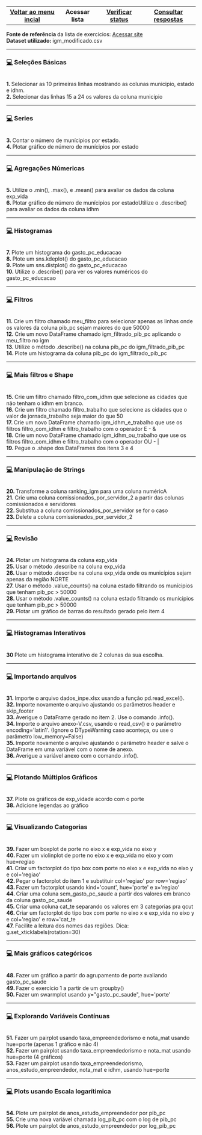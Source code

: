 

<table class="gn-seletable">
<tbody><tr>
<th><a href="https://github.com/RayaneGomes97/Exercicios_Python/blob/master/README.md"> Voltar ao menu incial</a></th>
<th>Acessar  lista</th>
<th><a href="https://github.com/RayaneGomes97/Exercicios_Python/blob/master/Kaggle%20Notebooks/Introdu%C3%A7%C3%A3o%20a%20analise%20de%20dados/status.md">Verificar status </a></th>
  <th><a href="https://github.com/RayaneGomes97/Exercicios_Python/tree/master/Exercicios%20com%20String_PythonOrg/Resolu%C3%A7%C3%A3o">Consultar respostas</a></th></table>


<!-- -------------------------------------------------------- -->
  <strong> Fonte de referência </strong> da lista de exercícios: <a href="https://www.kaggle.com/code/joaoavf/introducao-a-analise-de-dados-python-e-pandas/notebook"> Acessar site </a> <br> 
 <strong> Dataset utilizado: </strong> igm_modificado.csv

----

<h3><a href="#home"> 💻</a> Seleções Básicas </h3>	
<br> <strong> 1. </strong> Selecionar as 10 primeiras linhas mostrando as colunas municipio, estado e idhm.
<br> <strong> 2. </strong> Selecionar das linhas 15 a 24 os valores da coluna municipio
  
----

 <h3><a href="#home"> 💻</a> Series </h3>	
<br> <strong> 3. </strong> Contar o número de munícipios por estado.
<br> <strong> 4. </strong> Plotar gráfico de número de munícipios por estado
 
----
 <h3><a href="#home"> 💻</a> Agregações Númericas </h3>	
<br> <strong> 5. </strong> Utilize o .min(), .max(), e .mean() para avaliar os dados da coluna exp_vida
<br> <strong> 6. </strong> Plotar gráfico de número de munícipios por estadoUtilize o .describe() para avaliar os dados da coluna idhm
    
----
 <h3><a href="#home"> 💻</a> Histogramas </h3>	
<br> <strong> 7. </strong> Plote um histograma do gasto_pc_educacao
<br> <strong> 8. </strong> Plote um sns.kdeplot() do gasto_pc_educacao
<br> <strong> 9. </strong> Plote um sns.distplot() do gasto_pc_educacao
<br> <strong> 10. </strong> Utilize o .describe() para ver os valores numéricos do gasto_pc_educacao
  
----
 <h3><a href="#home"> 💻</a> Filtros </h3>	
<br> <strong> 11. </strong> Crie um filtro chamado meu_filtro para selecionar apenas as linhas onde os valores da coluna pib_pc sejam maiores do que 50000
<br> <strong> 12. </strong> Crie um novo DataFrame chamado igm_filtrado_pib_pc aplicando o meu_filtro no igm
<br> <strong> 13. </strong> Utilize o método .describe() na coluna pib_pc do igm_filtrado_pib_pc
<br> <strong> 14. </strong> Plote um histograma da coluna pib_pc do igm_filtrado_pib_pc

----
  
  
 <h3><a href="#home"> 💻</a> Mais filtros e Shape </h3>	
<br> <strong> 15. </strong> Crie um filtro chamado filtro_com_idhm que selecione as cidades que não tenham o idhm em branco.
<br> <strong> 16. </strong> Crie um filtro chamado filtro_trabalho que selecione as cidades que o valor de jornada_trabalho seja maior do que 50
<br> <strong> 17. </strong> Crie um novo DataFrame chamado igm_idhm_e_trabalho que use os filtros filtro_com_idhm e filtro_trabalho com o operador E - &
<br> <strong> 18. </strong> Crie um novo DataFrame chamado igm_idhm_ou_trabalho que use os filtros filtro_com_idhm e filtro_trabalho com o operador OU - |
<br> <strong> 19. </strong> Pegue o .shape dos DataFrames dos itens 3 e 4



----

 <h3><a href="#strings"> 💻</a> Manipulação de Strings </h3>	
<br> <strong> 20. </strong> Transforme a coluna ranking_igm para uma coluna numéricA
<br> <strong> 21. </strong>Crie uma coluna comissionados_por_servidor_2 a partir das colunas comissionados e servidores
<br> <strong> 22. </strong> Substitua a coluna comissionados_por_servidor se for o caso
<br> <strong> 23. </strong> Delete a coluna comissionados_por_servidor_2

----

 <h3><a href="#home"> 💻</a> Revisão </h3>	

<br> <strong> 24. </strong> Plotar um histograma da coluna exp_vida
<br> <strong> 25. </strong> Usar o método .describe na coluna exp_vida
<br> <strong> 26. </strong> Usar o método .describe na coluna exp_vida onde os municípios sejam apenas da região NORTE
<br> <strong> 27. </strong> Usar o método .value_counts() na coluna estado filtrando os munícipios que tenham pib_pc > 50000
<br> <strong> 28. </strong> Usar o método .value_counts() na coluna estado filtrando os munícipios que tenham pib_pc > 50000
<br> <strong> 29. </strong> Plotar um gráfico de barras do resultado gerado pelo item 4


----

<h3><a href="#home"> 💻</a> Histogramas Interativos </h3>	

<br> <strong> 30 </strong> Plote um histograma interativo de 2 colunas da sua escolha.


----

 <h3><a href="#home"> 💻</a> Importando arquivos </h3>	

<br> <strong> 31. </strong> Importe o arquivo dados_inpe.xlsx usando a função pd.read_excel().
<br> <strong> 32. </strong> Importe novamente o arquivo ajustando os parâmetros header e skip_footer
<br> <strong> 33. </strong> Averigue o DataFrame gerado no item 2. Use o comando .info().
<br> <strong> 34. </strong> Importe o arquivo anexo-V.csv, usando o read_csv() e o parâmetro encoding='latin1'. (Ignore o DTypeWarning caso aconteça, ou use o parâmetro low_memory=False)
<br> <strong> 35. </strong> Importe novamente o arquivo ajustando o parâmetro header e salve o DataFrame em uma variável com o nome de anexo.
<br> <strong> 36. </strong> Averigue a variável anexo com o comando .info().

----

 <h3><a href="#home"> 💻</a> Plotando Múltiplos Gráficos </h3>	

<br> <strong> 37. </strong> Plote os gráficos de exp_vidade acordo com o porte
<br> <strong> 38. </strong> Adicione legendas ao gráfico

----

 <h3><a href="#vis"> 💻</a> Visualizando Categorias </h3>	

<br> <strong> 39. </strong> Fazer um boxplot de porte no eixo x e exp_vida no eixo y
<br> <strong> 40. </strong> Fazer um violinplot de porte no eixo x e exp_vida no eixo y com hue=regiao
<br> <strong> 41. </strong> Criar um factorplot do tipo box com porte no eixo x e exp_vida no eixo y e col='regiao'
<br> <strong> 42. </strong> Pegar o factorplot do item 1 e substituir col='regiao' por row='regiao'
<br> <strong> 43. </strong> Fazer um factorplot usando kind='count', hue='porte' e x='regiao'
<br> <strong> 44. </strong> Criar uma coluna sem_gasto_pc_saude a partir dos valores em branco da coluna gasto_pc_saude
<br> <strong> 45. </strong> Criar uma coluna cat_te separando os valores em 3 categorias pra qcut
<br> <strong> 46. </strong> Criar um factorplot do tipo box com porte no eixo x e exp_vida no eixo y e col='regiao' e row='cat_te
<br> <strong> 47. </strong> Facilite a leitura dos nomes das regiões. Dica: g.set_xticklabels(rotation=30)



----

 <h3><a href="#home"> 💻</a> Mais gráficos categóricos </h3>	

<br> <strong> 48. </strong> Fazer um gráfico a partir do agrupamento de porte avaliando gasto_pc_saude
<br> <strong> 49. </strong> Fazer o exercício 1 a partir de um groupby()
<br> <strong> 50. </strong> Fazer um swarmplot usando y="gasto_pc_saude", hue='porte'

----

 <h3><a href="#home"> 💻</a> Explorando Variáveis Contínuas </h3>	

<br> <strong> 51. </strong> Fazer um pairplot usando taxa_empreendedorismo e nota_mat usando hue=porte (apenas 1 gráfico e não 4)
<br> <strong> 52. </strong> Fazer um pairplot usando taxa_empreendedorismo e nota_mat usando hue=porte (4 gráficos)
<br> <strong> 53. </strong> Fazer um pairplot usando taxa_empreendedorismo, anos_estudo_empreendedor, nota_mat e idhm, usando hue=porte

----
 <h3><a href="#home"> 💻</a> Plots usando Escala logarítimica </h3>	

<br> <strong> 54. </strong> Plote um pairplot de anos_estudo_empreendedor por pib_pc
  <br> <strong> 55. </strong> Crie uma nova variável chamada log_pib_pc com o log de pib_pc
<br> <strong> 56. </strong> Plote um pairplot de anos_estudo_empreendedor por log_pib_pc
